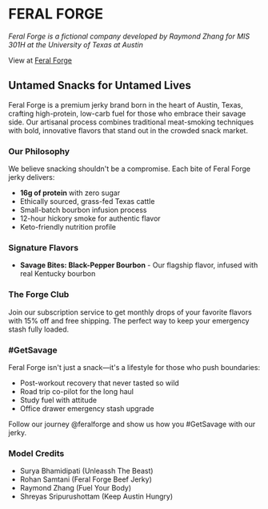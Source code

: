 # FERAL FORGE
*Feral Forge is a fictional company developed by Raymond Zhang for MIS 301H at the University of Texas at Austin*

View at [Feral Forge](https://raymondzhang1883.github.io/feralforge/)

## Untamed Snacks for Untamed Lives

Feral Forge is a premium jerky brand born in the heart of Austin, Texas, crafting high-protein, low-carb fuel for those who embrace their savage side. Our artisanal process combines traditional meat-smoking techniques with bold, innovative flavors that stand out in the crowded snack market.

### Our Philosophy

We believe snacking shouldn't be a compromise. Each bite of Feral Forge jerky delivers:

- **16g of protein** with zero sugar
- Ethically sourced, grass-fed Texas cattle
- Small-batch bourbon infusion process
- 12-hour hickory smoke for authentic flavor
- Keto-friendly nutrition profile

### Signature Flavors

- **Savage Bites: Black-Pepper Bourbon** - Our flagship flavor, infused with real Kentucky bourbon

### The Forge Club

Join our subscription service to get monthly drops of your favorite flavors with 15% off and free shipping. The perfect way to keep your emergency stash fully loaded.

### #GetSavage

Feral Forge isn't just a snack—it's a lifestyle for those who push boundaries:
- Post-workout recovery that never tasted so wild
- Road trip co-pilot for the long haul
- Study fuel with attitude
- Office drawer emergency stash upgrade

Follow our journey @feralforge and show us how you #GetSavage with our jerky.

### Model Credits
- Surya Bhamidipati (Unleassh The Beast)
- Rohan Samtani (Feral Forge Beef Jerky)
- Raymond Zhang (Fuel Your Body)
- Shreyas Sripurushottam (Keep Austin Hungry)
